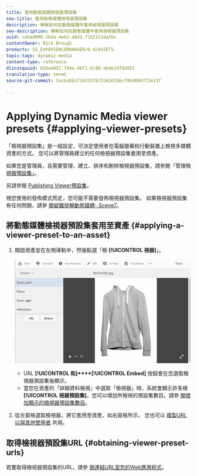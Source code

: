 ```yaml
---
title: 套用動態媒體檢視器預設集
seo-title: 套用動態媒體檢視器預設集
description: 瞭解如何在動態媒體中套用檢視器預設集
seo-description: 瞭解如何在動態媒體中套用檢視器預設集
uuid: cebad000-2bda-4e62-a0d1-7155151daf6c
contentOwner: Rick Brough
products: SG_EXPERIENCEMANAGER/6.4/ASSETS
topic-tags: dynamic-media
content-type: reference
discoiquuid: 82bed457-794e-4bf2-bc80-abde24fd2851
translation-type: tm+mt
source-git-commit: 5acb16b1734331767554261bbcf9640947f2e23f

---
```



# Applying Dynamic Media viewer presets {#applying-viewer-presets}

「檢視器預設集」是一組設定，可決定使用者在電腦螢幕和行動裝置上檢視多媒體資產的方式。 您可以將管理員建立的任何檢視器預設集套用至資產。

如果您是管理員，且需要管理、建立、排序和刪除檢視器預設集，請參閱「管理檢 [視器預設集」](managing-viewer-presets.md)。

另請參閱 [Publishing Viewer預設集](managing-viewer-presets.md#publishing-viewer-presets)。

視您使用的發佈模式而定，您可能不需要發佈檢視器預設集。
如果檢視器預設集有任何問題，請參 [閱疑難排解動態媒體- Scene7](troubleshoot-dms7.md#viewers)。

## 將動態媒體檢視器預設集套用至資產 {#applying-a-viewer-preset-to-an-asset}

1. 開啟資產並在左側導軌中，然後點選「檢 **[!UICONTROL 視器]**」。

   ![chlimage_1-104](assets/chlimage_1-104.png)

   * URL **[!UICONTROL 和]****[!UICONTROL Embed]** 按鈕會在您選取檢視器預設集後顯示。
   * 當您在資產的「詳細資料檢視」中選取「檢視器」時，系統會顯示許多檢 **[!UICONTROL 視器預設集]**。您可以增加所檢視的預設集數目。請參 [閱增加顯示的檢視器預設集數目](managing-viewer-presets.md)。

1. 從左窗格選取檢視器，將它套用至資產，如右窗格所示。 您也可以 [複製URL以與其他使用者](linking-urls-to-yourwebapplication.md) 共用。

## 取得檢視器預設集URL {#obtaining-viewer-preset-urls}

若要取得檢視器預設集的URL，請參 [閱連結URL至您的Web應用程式](linking-urls-to-yourwebapplication.md)。
